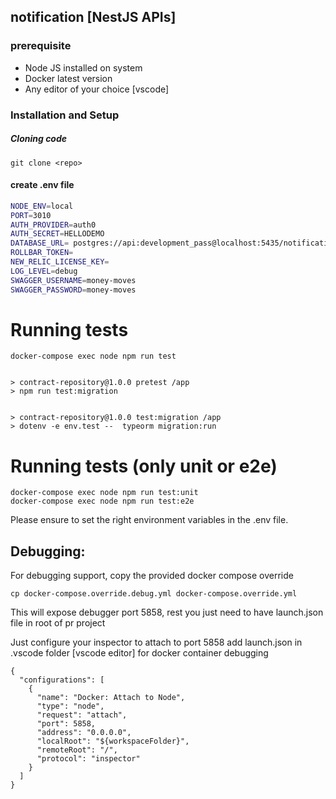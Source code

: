 ## notification [NestJS APIs]

### prerequisite

- Node JS installed on system 
- Docker latest version
- Any editor of your choice [vscode]

### Installation and Setup
##### Cloning code
```
git clone <repo>
```
#### create .env file

```sh
NODE_ENV=local
PORT=3010
AUTH_PROVIDER=auth0
AUTH_SECRET=HELLODEMO
DATABASE_URL= postgres://api:development_pass@localhost:5435/notification-manager-api
ROLLBAR_TOKEN=
NEW_RELIC_LICENSE_KEY=
LOG_LEVEL=debug
SWAGGER_USERNAME=money-moves
SWAGGER_PASSWORD=money-moves
```

# Running tests
```
docker-compose exec node npm run test


> contract-repository@1.0.0 pretest /app
> npm run test:migration


> contract-repository@1.0.0 test:migration /app
> dotenv -e env.test --  typeorm migration:run
```

# Running tests (only unit or e2e)

```
docker-compose exec node npm run test:unit
docker-compose exec node npm run test:e2e
```

Please ensure to set the right environment variables in the .env file.

## Debugging:
For debugging support, copy the provided docker compose override

```
cp docker-compose.override.debug.yml docker-compose.override.yml
```
This will expose debugger port 5858, rest you just need to have launch.json file in root of pr project

Just configure your inspector to attach to port 5858
add launch.json in .vscode folder [vscode editor] for docker container debugging 

```
{
  "configurations": [
    {
      "name": "Docker: Attach to Node",
      "type": "node",
      "request": "attach",
      "port": 5858,
      "address": "0.0.0.0",
      "localRoot": "${workspaceFolder}",
      "remoteRoot": "/",
      "protocol": "inspector"
    }
  ]
}
```
